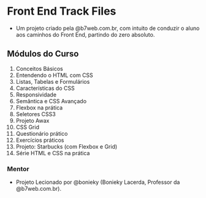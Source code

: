 # Front End Track Files

- Um projeto criado pela @b7web.com.br, com intuito de conduzir o aluno aos caminhos do Front End, partindo do zero absoluto.

## Módulos do Curso

1.  Conceitos Básicos
2.  Entendendo o HTML com CSS
3.  Listas, Tabelas e Formulários
4.  Características do CSS
5.  Responsividade
6.  Semântica e CSS Avançado
7.  Flexbox na prática
8.  Seletores CSS3
9.  Projeto Awax
10. CSS Grid
11. Questionário prático
12. Exercícios práticos
13. Projeto: Starbucks (com Flexbox e Grid)
14. Série HTML e CSS na prática

### Mentor

- Projeto Lecionado por @bonieky (Bonieky Lacerda, Professor da @b7web.com.br).
